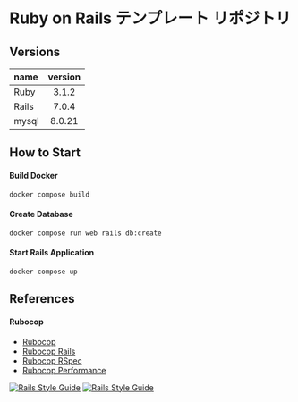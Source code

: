 # Ruby on Rails テンプレート リポジトリ

## Versions

| name  | version |
|:------|:-------:|
| Ruby  | 3.1.2   |
| Rails | 7.0.4   | 
| mysql | 8.0.21  |

## How to Start

#### Build Docker

```
docker compose build
```

#### Create Database

```
docker compose run web rails db:create
```

#### Start Rails Application

```
docker compose up
```

## References
#### Rubocop
- [Rubocop](https://github.com/rubocop/rubocop)
- [Rubocop Rails](https://github.com/rubocop/rubocop-rails)
- [Rubocop RSpec](https://github.com/rubocop/rubocop-rspec)
- [Rubocop Performance](https://github.com/rubocop/rubocop-performance)

[![Rails Style Guide](https://img.shields.io/badge/code_style-rubocop-brightgreen.svg)](https://github.com/rubocop/rubocop) [![Rails Style Guide](https://img.shields.io/badge/code_style-community-brightgreen.svg)](https://rails.rubystyle.guide)
